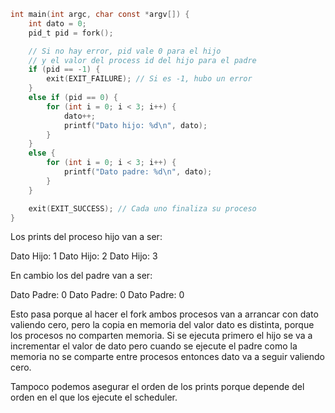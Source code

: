 ```c
int main(int argc, char const *argv[]) {
    int dato = 0;
    pid_t pid = fork();

    // Si no hay error, pid vale 0 para el hijo
    // y el valor del process id del hijo para el padre
    if (pid == -1) {
        exit(EXIT_FAILURE); // Si es -1, hubo un error
    } 
    else if (pid == 0) {
        for (int i = 0; i < 3; i++) {
            dato++;
            printf("Dato hijo: %d\n", dato);
        }
    } 
    else {
        for (int i = 0; i < 3; i++) {
            printf("Dato padre: %d\n", dato);
        }
    }

    exit(EXIT_SUCCESS); // Cada uno finaliza su proceso
}
```

Los prints del proceso hijo van a ser:

Dato Hijo: 1
Dato Hijo: 2
Dato Hijo: 3

En cambio los del padre van a ser: 

Dato Padre: 0
Dato Padre: 0
Dato Padre: 0

Esto pasa porque al hacer el fork ambos procesos van a arrancar con dato valiendo cero, pero la copia en memoria del valor dato es distinta, porque los procesos no comparten memoria. 
Si se ejecuta primero el hijo se va a incrementar el valor de dato pero cuando se ejecute el padre como la memoria no se comparte entre procesos entonces dato va a seguir valiendo cero. 

Tampoco podemos asegurar el orden de los prints porque depende del orden en el que los ejecute el scheduler. 
